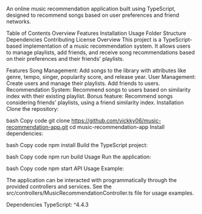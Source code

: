 An online music recommendation application built using TypeScript, designed to recommend songs based on user preferences and friend networks.

Table of Contents
Overview
Features
Installation
Usage
Folder Structure
Dependencies
Contributing
License
Overview
This project is a TypeScript-based implementation of a music recommendation system. It allows users to manage playlists, add friends, and receive song recommendations based on their preferences and their friends' playlists.

Features
Song Management:
Add songs to the library with attributes like genre, tempo, singer, popularity score, and release year.
User Management:
Create users and manage their playlists.
Add friends to users.
Recommendation System:
Recommend songs to users based on similarity index with their existing playlist.
Bonus feature: Recommend songs considering friends' playlists, using a friend similarity index.
Installation
Clone the repository:

bash
Copy code
git clone https://github.com/vickky06/music-recommendation-app.git
cd music-recommendation-app
Install dependencies:

bash
Copy code
npm install
Build the TypeScript project:

bash
Copy code
npm run build
Usage
Run the application:

bash
Copy code
npm start
API Usage Example:

The application can be interacted with programmatically through the provided controllers and services. See the src/controllers/MusicRecommendationController.ts file for usage examples.


Dependencies
TypeScript: ^4.4.3
